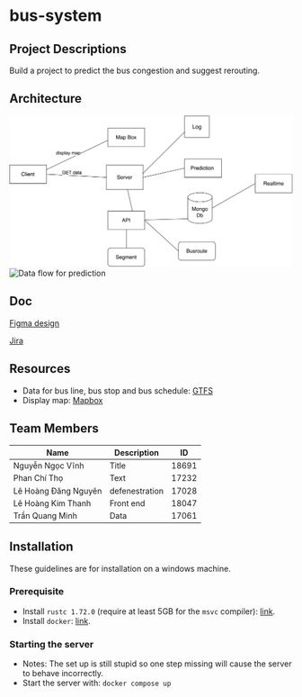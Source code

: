 # bus-system

## Project Descriptions

Build a project to predict the bus congestion and suggest rerouting.

## Architecture

![Architecture](/architecture.png)
![Data flow for prediction](https://github.com/TomNewbie/bus-system/assets/84883483/706de93c-f563-4143-9d23-2b4091e04427)


## Doc

[Figma design](https://www.figma.com/file/RnBcweRNbW1IM18LsszHox/Bus-Map?type=design&node-id=0%3A1&mode=design&t=zp1iTHFkQuFmu4Cb-1)

[Jira](https://tho-phan-chi.atlassian.net/jira/software/projects/TG/boards/1)

## Resources

- Data for bus line, bus stop and bus schedule: [GTFS](https://gtfs.de/de/feeds/de_nv/)
- Display map: [Mapbox](https://www.mapbox.com/)

## Team Members

| Name                 | Description    | ID    |
| -------------------- | -------------- | ----- | 
| Nguyễn Ngọc Vĩnh     | Title          | 18691 |
| Phan Chí Thọ         | Text           | 17232 |
| Lê Hoàng Đăng Nguyên | defenestration | 17028 |
| Lê Hoàng Kim Thanh   | Front end      | 18047 |
| Trần Quang Minh      | Data           | 17061 |     

## Installation

These guidelines are for installation on a windows machine.

### Prerequisite

- Install `rustc 1.72.0` (require at least 5GB for the `msvc` compiler): [link](https://www.rust-lang.org/tools/install).
- Install `docker`: [link](https://docs.docker.com/desktop/install/windows-install/).

### Starting the server

- Notes: The set up is still stupid so one step missing will cause the server to behave incorrectly.
- Start the server with: `docker compose up`

